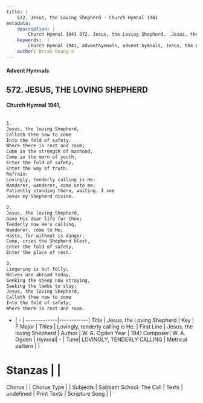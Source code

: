 ```yaml
---
title: |
    572. Jesus, the Loving Shepherd - Church Hymnal 1941
metadata:
    description: |
        Church Hymnal 1941 572. Jesus, the Loving Shepherd.  Jesus, the loving Shepherd,  Calleth thee now to come  Into the fold of safety,  Where there is rest and room;  Come in the strength of manhood,  Come in the morn of youth,  Enter the fold of safety,  Enter the way of truth.  
    keywords:  |
        Church Hymnal 1941, adventhymnals, advent hymnals, Jesus, the Loving Shepherd, Jesus, the loving Shepherd. Lovingly, tenderly calling is He: 
    author: Brian Onang'o
---
```


#### Advent Hymnals
## 572. JESUS, THE LOVING SHEPHERD
####  Church Hymnal 1941,

```txt

1.
Jesus, the loving Shepherd, 
Calleth thee now to come 
Into the fold of safety, 
Where there is rest and room; 
Come in the strength of manhood, 
Come in the morn of youth, 
Enter the fold of safety, 
Enter the way of truth. 
Refrain:
Lovingly, tenderly calling is He: 
Wanderer, wanderer, come unto me; 
Patiently standing there, waiting. I see 
Jesus my Shepherd divine. 

2.
Jesus, the loving Shepherd, 
Gave His dear life for thee; 
Tenderly now He's calling, 
Wanderer, come to Me; 
Haste, for without is danger, 
Come, cries the Shepherd blest, 
Enter the fold of safety, 
Enter the place of rest. 

3.
Lingering is but folly; 
Wolves are abroad today, 
Seeking the sheep now straying, 
Seeking the lambs to slay; 
Jesus, the loving Shepherd, 
Calleth thee now to come 
Into the fold of safety, 
Where there is rest and room.

```

- |   -  |
-------------|------------|
Title | Jesus, the Loving Shepherd |
Key | F Major |
Titles | Lovingly, tenderly calling is He:  |
First Line | Jesus, the loving Shepherd |
Author | W. A. Ogden
Year | 1941
Composer| W. A. Ogden |
Hymnal|  - |
Tune| LOVINGLY, TENDERLY CALLING |
Metrical pattern | |
# Stanzas |  |
Chorus |  |
Chorus Type |  |
Subjects | Sabbath School: The Call |
Texts | undefined |
Print Texts | 
Scripture Song |  |
    
